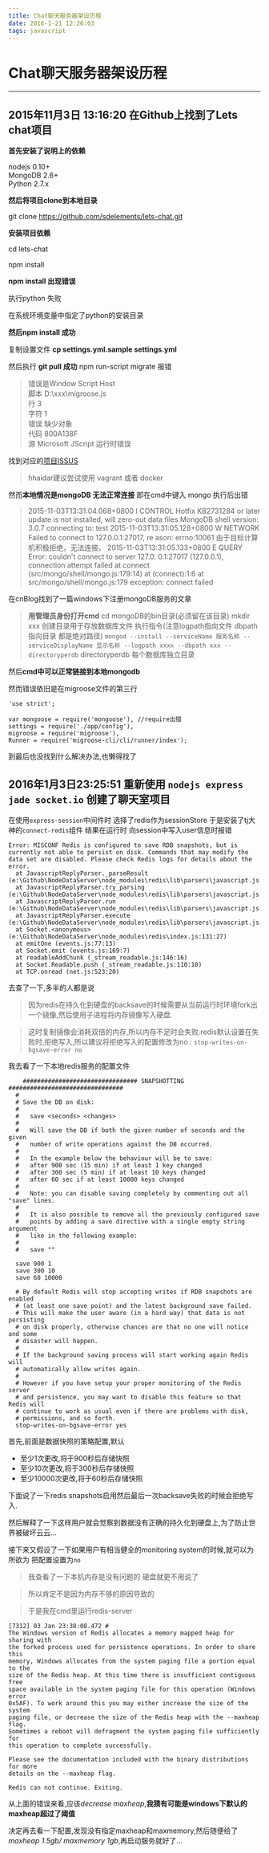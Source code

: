 ```yaml
---
title: Chat聊天服务器架设历程
date: 2016-1-21 12:26:03
tags: javascript 
---
```


# Chat聊天服务器架设历程 #
----------
## 2015年11月3日 13:16:20 在Github上找到了Lets chat项目 ##

**首先安装了说明上的依赖**  

nodejs 0.10+  
MongoDB 2.6+  
Python 2.7.x

**然后将项目clone到本地目录**  

git clone https://github.com/sdelements/lets-chat.git

**安装项目依赖**  

cd lets-chat  

npm install

<!--more-->

**npm install 出现错误**  

执行python 失败  

在系统环境变量中指定了python的安装目录

**然后npm install 成功**

复制设置文件
**cp settings.yml.sample settings.yml**

然后执行
**git pull 成功**
npm run-script migrate 报错


> 错误是Window Script Host  
> 脚本 D:\xxx\migroose.js  
> 行 3  
> 字符 1  
> 错误 缺少对象  
> 代码 800A138F  
> 源 Microsoft JScript 运行时错误

找到对应的[项目ISSUS](https://github.com/sdelements/lets-chat/issues/569 "项目ISSUS")

> hhaidar建议尝试使用 vagrant 或者 docker

然而**本地情况是mongoDB 无法正常连接**  即在cmd中键入 mongo 执行后出错

> 2015-11-03T13:31:04.068+0800 I CONTROL  Hotfix KB2731284 or later update is not
> installed, will zero-out data files
> MongoDB shell version: 3.0.7
> connecting to: test
> 2015-11-03T13:31:05.128+0800 W NETWORK  Failed to connect to 127.0.0.1:27017, re
> ason: errno:10061 由于目标计算机积极拒绝，无法连接。
> 2015-11-03T13:31:05.133+0800 E QUERY    Error: couldn't connect to server 127.0.
> 0.1:27017 (127.0.0.1), connection attempt failed
>     at connect (src/mongo/shell/mongo.js:179:14)
>     at (connect):1:6 at src/mongo/shell/mongo.js:179
> exception: connect failed

在cnBlog找到了一篇windows下注册mongoDB服务的文章

> **用管理员身份打开cmd** cd mongoDB的bin目录(必须留在该目录)
> mkdir xxx  创建目录用于存放数据库文件
> 执行指令(注意logpath指向文件 dbpath指向目录 都是绝对路径)
> `mongod --install --serviceName 服务名称 --serviceDisplayName 显示名称 --logpath xxxx --dbpath xxx --directoryperdb`
> directoryperdb 每个数据库独立目录

然后**cmd中可以正常链接到本地mongodb**

然而错误依旧是在migroose文件的第三行

    'use strict';

    var mongoose = require('mongoose'),	//require出错
    settings = require('./app/config'),
    migroose = require('migroose'),
    Runner = require('migroose-cli/cli/runner/index');

到最后也没找到什么解决办法,也懒得找了

## 2016年1月3日23:25:51 重新使用 `nodejs express jade socket.io` 创建了聊天室项目 ##

在使用`express-session`中间件时 选择了redis作为sessionStore
于是安装了tj大神的`connect-redis`组件
结果在运行时 向session中写入user信息时报错

  ```
  Error: MISCONF Redis is configured to save RDB snapshots, but is currently not able to persist on disk. Commands that may modify the data set are disabled. Please check Redis logs for details about the error.
    at JavascriptReplyParser._parseResult (e:\Github\NodeDataServer\node_modules\redis\lib\parsers\javascript.js:43:16)
    at JavascriptReplyParser.try_parsing (e:\Github\NodeDataServer\node_modules\redis\lib\parsers\javascript.js:114:21)
    at JavascriptReplyParser.run (e:\Github\NodeDataServer\node_modules\redis\lib\parsers\javascript.js:126:22)
    at JavascriptReplyParser.execute (e:\Github\NodeDataServer\node_modules\redis\lib\parsers\javascript.js:107:10)
    at Socket.<anonymous> (e:\Github\NodeDataServer\node_modules\redis\index.js:131:27)
    at emitOne (events.js:77:13)
    at Socket.emit (events.js:169:7)
    at readableAddChunk (_stream_readable.js:146:16)
    at Socket.Readable.push (_stream_readable.js:110:10)
    at TCP.onread (net.js:523:20)
  ```
去查了一下,多半的人都是说
>因为redis在持久化到硬盘的backsave的时候需要从当前运行时环境fork出一个镜像,然后使用子进程将内存镜像写入硬盘.

>这时复制镜像会消耗双倍的内存,所以内存不足时会失败.redis默认设置在失败时,拒绝写入,所以建议将拒绝写入的配置修改为no : `stop-writes-on-bgsave-error no`

我去看了一下本地redis服务的配置文件

  ```
      ################################ SNAPSHOTTING  ################################
    #
    # Save the DB on disk:
    #
    #   save <seconds> <changes>
    #
    #   Will save the DB if both the given number of seconds and the given
    #   number of write operations against the DB occurred.
    #
    #   In the example below the behaviour will be to save:
    #   after 900 sec (15 min) if at least 1 key changed
    #   after 300 sec (5 min) if at least 10 keys changed
    #   after 60 sec if at least 10000 keys changed
    #
    #   Note: you can disable saving completely by commenting out all "save" lines.
    #
    #   It is also possible to remove all the previously configured save
    #   points by adding a save directive with a single empty string argument
    #   like in the following example:
    #
    #   save ""

    save 900 1
    save 300 10
    save 60 10000

    # By default Redis will stop accepting writes if RDB snapshots are enabled
    # (at least one save point) and the latest background save failed.
    # This will make the user aware (in a hard way) that data is not persisting
    # on disk properly, otherwise chances are that no one will notice and some
    # disaster will happen.
    #
    # If the background saving process will start working again Redis will
    # automatically allow writes again.
    #
    # However if you have setup your proper monitoring of the Redis server
    # and persistence, you may want to disable this feature so that Redis will
    # continue to work as usual even if there are problems with disk,
    # permissions, and so forth.
    stop-writes-on-bgsave-error yes
  ```
首先,前面是数据快照的策略配置,默认
  - 至少1次更改,将于900秒后存储快照
  - 至少10次更改,将于300秒后存储快照
  - 至少10000次更改,将于60秒后存储快照

下面说了一下redis snapshots启用然后最后一次backsave失败的时候会拒绝写入.

然后解释了一下这样用户就会觉察到数据没有正确的持久化到硬盘上,为了防止世界被破坏云云...

接下来又假设了一下如果用户有相当健全的monitoring system的时候,就可以为所欲为 把配置设置为`no`

> 我查看了一下本机内存是没有问题的 硬盘就更不用说了

> 所以肯定不是因为内存不够的原因导致的

> 于是我在cmd里运行redis-server

  ```
  [7312] 03 Jan 23:38:08.472 #
  The Windows version of Redis allocates a memory mapped heap for sharing with
  the forked process used for persistence operations. In order to share this
  memory, Windows allocates from the system paging file a portion equal to the
  size of the Redis heap. At this time there is insufficient contiguous free
  space available in the system paging file for this operation (Windows error
  0x5AF). To work around this you may either increase the size of the system
  paging file, or decrease the size of the Redis heap with the --maxheap flag.
  Sometimes a reboot will defragment the system paging file sufficiently for
  this operation to complete successfully.

  Please see the documentation included with the binary distributions for more
  details on the --maxheap flag.

  Redis can not continue. Exiting.
  ```

从上面的错误来看,应该*decrease maxheap*,**我猜有可能是windows下默认的maxheap超过了阈值**

决定再去看一下配置,发现没有指定maxheap和maxmemory,然后随便给了*maxheap 1.5gb/ maxmemory 1gb*,再启动服务就好了...

